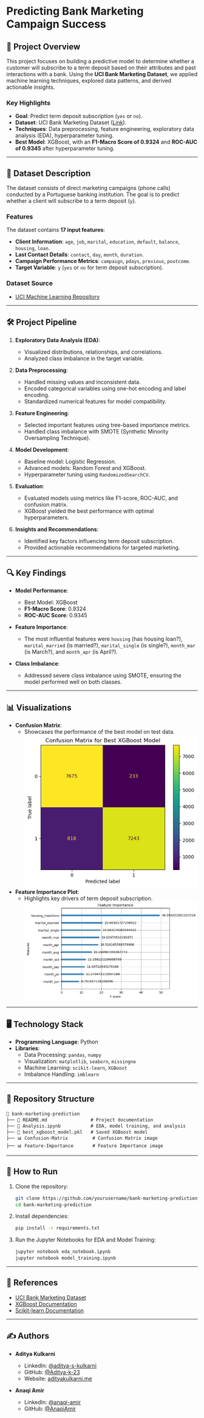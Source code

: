 # Predicting Bank Marketing Campaign Success

## 📝 Project Overview

This project focuses on building a predictive model to determine whether a customer will subscribe to a term deposit based on their attributes and past interactions with a bank. Using the **UCI Bank Marketing Dataset**, we applied machine learning techniques, explored data patterns, and derived actionable insights.

### **Key Highlights**

- **Goal**: Predict term deposit subscription (`yes` or `no`).
- **Dataset**: UCI Bank Marketing Dataset ([Link](https://archive.ics.uci.edu/dataset/222/bank+marketing)).
- **Techniques**: Data preprocessing, feature engineering, exploratory data analysis (EDA), hyperparameter tuning.
- **Best Model**: XGBoost, with an **F1-Macro Score of 0.9324** and **ROC-AUC of 0.9345** after hyperparameter tuning.

---

## 📂 Dataset Description

The dataset consists of direct marketing campaigns (phone calls) conducted by a Portuguese banking institution. The goal is to predict whether a client will subscribe to a term deposit (`y`).

### **Features**

The dataset contains **17 input features**:

- **Client Information**: `age`, `job`, `marital`, `education`, `default`, `balance`, `housing`, `loan`.
- **Last Contact Details**: `contact`, `day`, `month`, `duration`.
- **Campaign Performance Metrics**: `campaign`, `pdays`, `previous`, `poutcome`.
- **Target Variable**: `y` (`yes` or `no` for term deposit subscription).

### **Dataset Source**

- [UCI Machine Learning Repository](https://archive.ics.uci.edu/dataset/222/bank+marketing)

---

## 🛠️ Project Pipeline

1. **Exploratory Data Analysis (EDA)**:

   - Visualized distributions, relationships, and correlations.
   - Analyzed class imbalance in the target variable.

2. **Data Preprocessing**:

   - Handled missing values and inconsistent data.
   - Encoded categorical variables using one-hot encoding and label encoding.
   - Standardized numerical features for model compatibility.

3. **Feature Engineering**:

   - Selected important features using tree-based importance metrics.
   - Handled class imbalance with SMOTE (Synthetic Minority Oversampling Technique).

4. **Model Development**:

   - Baseline model: Logistic Regression.
   - Advanced models: Random Forest and XGBoost.
   - Hyperparameter tuning using `RandomizedSearchCV`.

5. **Evaluation**:

   - Evaluated models using metrics like F1-score, ROC-AUC, and confusion matrix.
   - XGBoost yielded the best performance with optimal hyperparameters.

6. **Insights and Recommendations**:
   - Identified key factors influencing term deposit subscription.
   - Provided actionable recommendations for targeted marketing.

---

## 🔍 Key Findings

- **Model Performance**:

  - Best Model: XGBoost
  - **F1-Macro Score**: 0.9324
  - **ROC-AUC Score**: 0.9345

- **Feature Importance**:

  - The most influential features were `housing` (has housing loan?), `marital_married` (is married?), `marital_single` (is single?), `month_mar` (is March?), and `month_apr` (is April?).

- **Class Imbalance**:
  - Addressed severe class imbalance using SMOTE, ensuring the model performed well on both classes.

---

## 📊 Visualizations

- **Confusion Matrix**:
  - Showcases the performance of the best model on test data.
    ![Confusion Matrix](Confusion-Matrix.png)
- **Feature Importance Plot**:
  - Highlights key drivers of term deposit subscription.
    ![Feature Importance Plot](Feature-Importance.png)

---

## 🖥️ Technology Stack

- **Programming Language**: Python
- **Libraries**:
  - Data Processing: `pandas`, `numpy`
  - Visualization: `matplotlib`, `seaborn`, `missingno`
  - Machine Learning: `scikit-learn`, `XGBoost`
  - Imbalance Handling: `imblearn`

---

## 📁 Repository Structure

```
📂 bank-marketing-prediction
├── 📄 README.md                # Project documentation
├── 📄 Analysis.ipynb           # EDA, model training, and analysis
├── 📄 best_xgboost_model.pkl   # Saved XGBoost model
├── 📊 Confusion-Matrix         # Confusion Matrix image
├── 📊 Feature-Importance       # Feature Importance image
```

---

## 🚀 How to Run

1. Clone the repository:
   ```bash
   git clone https://github.com/yourusername/bank-marketing-prediction.git
   cd bank-marketing-prediction
   ```
2. Install dependencies:
   ```bash
   pip install -r requirements.txt
   ```
3. Run the Jupyter Notebooks for EDA and Model Training:
   ```bash
   jupyter notebook eda_notebook.ipynb
   jupyter notebook model_training.ipynb
   ```

---

## 🔗 References

- [UCI Bank Marketing Dataset](https://archive.ics.uci.edu/dataset/222/bank+marketing)
- [XGBoost Documentation](https://xgboost.readthedocs.io/)
- [Scikit-learn Documentation](https://scikit-learn.org/)

---

## ✍️ Authors

- **Aditya Kulkarni**

  - LinkedIn: [@aditya-s-kulkarni](https://www.linkedin.com/in/aditya-s-kulkarni/)
  - GitHub: [@Aditya-k-23](https://github.com/Aditya-k-23)
  - Website: [adityakulkarni.me](https://adityakulkarni.me)

- **Anaqi Amir**
  - LinkedIn: [@anaqi-amir](https://www.linkedin.com/in/anaqi-amir/)
  - GitHub: [@AnaqiAmir](https://github.com/AnaqiAmir)
